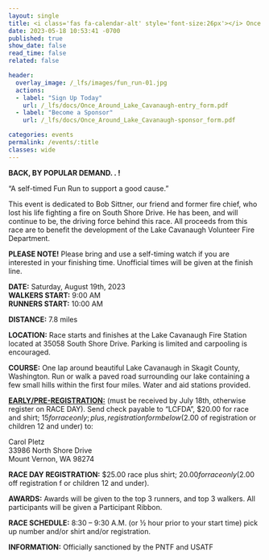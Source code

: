 ```yaml
---
layout: single
title: <i class='fas fa-calendar-alt' style='font-size:26px'></i> Once Around Lake Cavanaugh
date: 2023-05-18 10:53:41 -0700
published: true
show_date: false
read_time: false
related: false

header:
  overlay_image: /_lfs/images/fun_run-01.jpg
  actions:
  - label: "Sign Up Today"
    url: /_lfs/docs/Once_Around_Lake_Cavanaugh-entry_form.pdf
  - label: "Become a Sponsor"
    url: /_lfs/docs/Once_Around_Lake_Cavanaugh-sponsor_form.pdf

categories: events
permalink: /events/:title
classes: wide
---
```

**BACK, BY POPULAR DEMAND. . !**

“A self-timed Fun Run to support a good cause.”

This event is dedicated to Bob Sittner, our friend and former fire chief, who lost his life fighting a fire on South Shore Drive. He has been, and will continue to be, the driving force behind this race. All proceeds from this race are to benefit the development of the Lake Cavanaugh Volunteer Fire Department.

**PLEASE NOTE!** Please bring and use a self-timing watch if you are interested in your finishing time. Unofficial times will be given at the finish line.

**DATE:** Saturday, August 19th, 2023<br>
**WALKERS START:** 9:00 AM<br>
**RUNNERS START:** 10:00 AM<br>

**DISTANCE:** 7.8 miles

**LOCATION:** Race starts and finishes at the Lake Cavanaugh Fire Station located at 35058 South Shore Drive. Parking is limited and carpooling is encouraged.

**COURSE:** One lap around beautiful Lake Cavanaugh in Skagit County, Washington. Run or walk a paved road surrounding our lake containing a few small hills within the first four miles. Water and aid stations provided.

[**EARLY/PRE-REGISTRATION:**](/_lfs/docs/Once_Around_Lake_Cavanaugh-entry_form.pdf) (must be received by July 18th, otherwise register on RACE DAY). Send check payable to “LCFDA”, $20.00 for race and shirt; $15 for race only; plus, registration form below ($2.00 of registration or children 12
and under) to:

Carol Pletz<br>
33986 North Shore Drive<br>
Mount Vernon, WA 98274

**RACE DAY REGISTRATION:** $25.00 race plus shirt; $20.00 for race only ($2.00 off registration f or children 12 and under).

**AWARDS:** Awards will be given to the top 3 runners, and top 3 walkers. All participants will be given a Participant Ribbon.

**RACE SCHEDULE:** 8:30 – 9:30 A.M. (or ½ hour prior to your start time) pick up number and/or shirt and/or registration.

**INFORMATION:** Officially sanctioned by the PNTF and USATF
